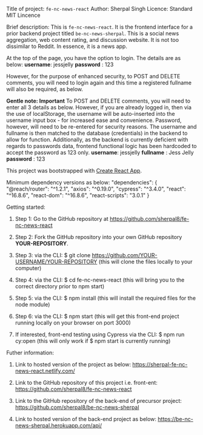Title of project: `fe-nc-news-react`
Author: Sherpal Singh
Licence: Standard MIT Lincence

Brief description:
This is `fe-nc-news-react`. It is the frontend interface for a prior backend project titled `be-nc-news-sherpal`. This is a social news aggregation, web content rating, and discussion website. It is not too dissimilar to Reddit. In essence, it is a news app.

At the top of the page, you have the option to login. The details are as below:
**username**: jessjelly
**password** : 123

However, for the purpose of enhanced security, to POST and DELETE comments, you will need to login again and this time a registered fullname will also be required, as below.

**Gentle note: Important**
To POST and DELETE comments, you will need to enter all 3 details as below. However, if you are already logged in, then via the use of localStorage, the username will be auto-inserted into the username input box - for increased ease and convenience. Password, however, will need to be re-entered for security reasons. The username and fullname is then matched to the database (credentials) in the backend to allow for function. Additionally, as the backend is currently deficient with regards to passwords data, frontend functional logic has been hardcoded to accept the password as 123 only.
**username**: jessjelly
**fullname** : Jess Jelly
**password** : 123

This project was bootstrapped with [Create React App](https://github.com/facebook/create-react-app).

Minimum dependency versions as below:
"dependencies": {
"@reach/router": "^1.2.1",
"axios": "^0.19.0",
"cypress": "^3.4.0",
"react": "^16.8.6",
"react-dom": "^16.8.6",
"react-scripts": "3.0.1"
}

Getting started:

1. Step 1:
   Go to the GitHub repository at https://github.com/sherpal8/fe-nc-news-react

2. Step 2:
   Fork the GitHub repository into your own GitHub repository **YOUR-REPOSITORY**.

3. Step 3:
   via the CLI: \$ git clone https://github.com/YOUR-USERNAME/YOUR-REPOSITORY
   (this will clone the files locally to your computer)

4. Step 4:
   via the CLI: \$ cd fe-nc-news-react
   (this will bring you to the correct directory prior to npm start)

5. Step 5:
   via the CLI: \$ npm install
   (this will install the required files for the node module)

6. Step 6:
   via the CLI: \$ npm start
   (this will get this front-end project running locally on your browser on port 3000)

7. If interested, front-end testing using Cypress
   via the CLI: \$ npm run cy:open
   (this will only work if \$ npm start is currently running)

Futher information:

1. Link to hosted version of the project as below:
   https://sherpal-fe-nc-news-react.netlify.com/

2. Link to the GitHub repository of this project i.e. front-ent:
   https://github.com/sherpal8/fe-nc-news-react

3. Link to the GitHub repository of the back-end of precursor project:
   https://github.com/sherpal8/be-nc-news-sherpal

4. Link to hosted version of the back-end project as below:
   https://be-nc-news-sherpal.herokuapp.com/api/
